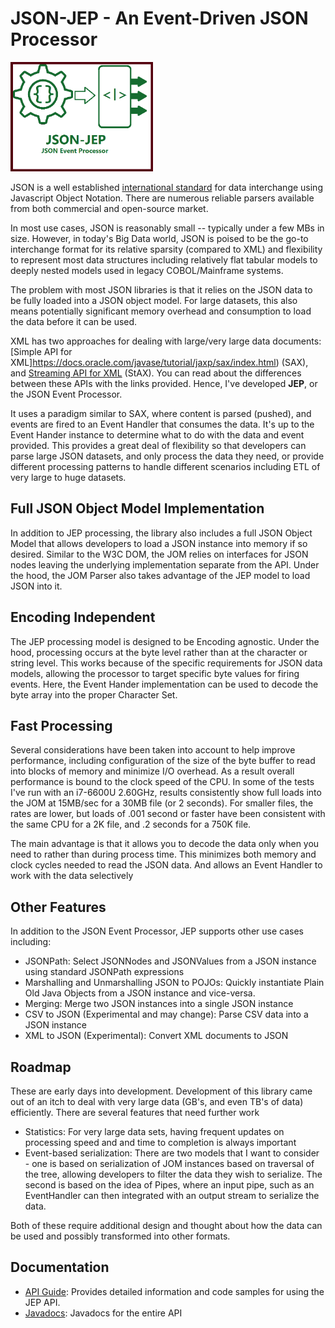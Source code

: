 
# JSON-JEP - An Event-Driven JSON Processor

<img src="./api-guide/jep-icon.png" height="175"/>

JSON is a well established [international standard](http://www.ecma-international.org/publications/files/ECMA-ST/ECMA-404.pdf)
for data interchange using Javascript Object Notation. There are numerous 
reliable parsers available from both commercial and open-source market.

In most use cases, JSON is reasonably small -- typically under a few MBs in size. However,
in today's Big Data world, JSON is poised to be the go-to interchange format for its
relative sparsity (compared to XML) and flexibility to represent most data structures
including relatively flat tabular models to deeply nested models used in legacy COBOL/Mainframe 
systems. 

The problem with most JSON libraries is that it relies on the JSON data to be fully loaded into
a JSON object model. For large datasets, this also means potentially significant memory overhead and consumption to load the data before it can be used. 

XML has two approaches for dealing with large/very large data documents:  [Simple API for XML]https://docs.oracle.com/javase/tutorial/jaxp/sax/index.html) (SAX),
and [Streaming API for XML](https://docs.oracle.com/cd/E17802_01/webservices/webservices/docs/1.6/tutorial/doc/SJSXP2.html) (StAX). You 
can read about the differences between these APIs with the links provided. Hence, I've developed **JEP**, or the JSON Event Processor.  

It uses a paradigm similar to SAX, where content is parsed (pushed), and events are fired to an Event Handler
that consumes the data. It's up to the Event Hander instance to determine what to do with the data and event provided. This provides a great deal of flexibility so that developers can parse large JSON datasets, and only process the data they need, or provide different processing patterns to handle different scenarios including ETL of very large to huge datasets.

## Full JSON Object Model Implementation

In addition to JEP processing, the library also includes a full JSON Object Model that allows developers to load a JSON instance into memory if so desired.  Similar to the W3C DOM, the JOM relies on interfaces for JSON nodes leaving the underlying implementation separate from the API. Under the hood, the JOM Parser also takes advantage of the JEP model to load JSON into it.

## Encoding Independent

The JEP processing model is designed to be Encoding agnostic.  Under the hood, processing occurs at the byte level rather than at the character or string level.  This works because of the specific requirements for JSON data models, allowing the processor to target specific
byte values for firing events.  Here, the Event Hander implementation can be used to decode the byte array into the proper Character Set.

## Fast Processing

Several considerations have been taken into account to help improve performance, including configuration of the size of the byte buffer to read into blocks of memory and minimize I/O overhead. As a result overall performance is bound to the clock speed of the CPU. In some of the tests I've run with an i7-6600U 2.60GHz, results consistently show full loads into the JOM at 15MB/sec for a 30MB file (or 2 seconds). For smaller files, the rates are lower, but loads of .001 second or faster have been consistent with the same CPU for a 2K file, and .2 seconds for a 750K file.

The main advantage is that it allows you to decode the data only when you need to rather than during process time. This minimizes both memory and clock cycles needed to read the JSON data. And allows an Event Handler to work with the data selectively

## Other Features

In addition to the JSON Event Processor, JEP supports other use cases including:

* JSONPath: Select JSONNodes and JSONValues from a JSON instance using standard JSONPath expressions
* Marshalling and Unmarshalling JSON to POJOs: Quickly instantiate Plain Old Java Objects from a JSON instance and vice-versa.
* Merging: Merge two JSON instances into a single JSON instance
* CSV to JSON (Experimental and may change): Parse CSV data into a JSON instance
* XML to JSON (Experimental): Convert XML documents to JSON

## Roadmap

These are early days into development.  Development of this library came out of an itch to deal with very large data (GB's, and even TB's of data) efficiently.  There are several features that need further work

* Statistics: For very large data sets, having frequent updates on processing speed and and time to completion is always important
* Event-based serialization:  There are two models that I want to consider - one is based on serialization of JOM instances based on traversal of the tree, allowing developers to filter the data they wish to serialize.  The second is based on the idea of Pipes, where an input pipe, such as an EventHandler can then integrated with an output stream to serialize the data.  

Both of these require additional design and thought about how the data can be used and possibly transformed into other formats.   

## Documentation

* [API Guide](./api-guide/): Provides detailed information and code samples for using the JEP API.
* [Javadocs](./javadocs/index.html): Javadocs for the entire API
